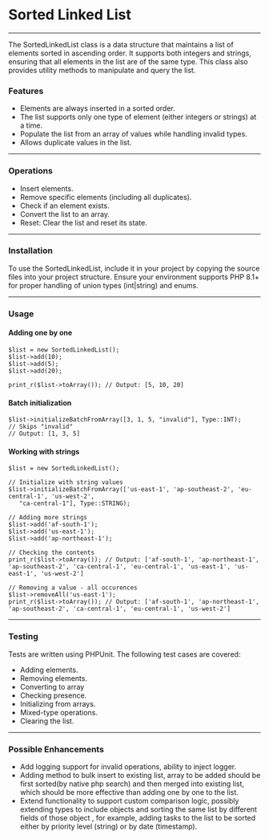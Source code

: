 # Sorted Linked List

---
The SortedLinkedList class is a data structure that maintains a list of elements sorted in ascending order. It supports both integers and strings, ensuring that all elements in the list are of the same type. This class also provides utility methods to manipulate and query the list.

### Features

- Elements are always inserted in a sorted order.
- The list supports only one type of element (either integers or strings) at a time. 
- Populate the list from an array of values while handling invalid types. 
- Allows duplicate values in the list. 

---
### Operations
- Insert elements. 
- Remove specific elements (including all duplicates).
- Check if an element exists.
- Convert the list to an array.
- Reset: Clear the list and reset its state.

---
### Installation
To use the SortedLinkedList, include it in your project by copying the source files into your project structure. Ensure your environment supports PHP 8.1+ for proper handling of union types (int|string) and enums.

---
### Usage

#### Adding one by one
````
$list = new SortedLinkedList();
$list->add(10);
$list->add(5);
$list->add(20);

print_r($list->toArray()); // Output: [5, 10, 20]
````
#### Batch initialization
````
$list->initializeBatchFromArray([3, 1, 5, "invalid"], Type::INT);
// Skips "invalid"
// Output: [1, 3, 5]
````

#### Working with strings

````
$list = new SortedLinkedList();

// Initialize with string values
$list->initializeBatchFromArray(['us-east-1', 'ap-southeast-2', 'eu-central-1', 'us-west-2',
   "ca-central-1"], Type::STRING);

// Adding more strings
$list->add('af-south-1');
$list->add('us-east-1');
$list->add('ap-northeast-1');

// Checking the contents
print_r($list->toArray()); // Output: ['af-south-1', 'ap-northeast-1', 'ap-southeast-2', 'ca-central-1', 'eu-central-1', 'us-east-1', 'us-east-1', 'us-west-2']

// Removing a value - all occurences
$list->removeAll('us-east-1');
print_r($list->toArray()); // Output: ['af-south-1', 'ap-northeast-1', 'ap-southeast-2', 'ca-central-1', 'eu-central-1', 'us-west-2']
````

---

### Testing
Tests are written using PHPUnit. The following test cases are covered:

- Adding elements.
- Removing elements.
- Converting to array
- Checking presence.
- Initializing from arrays.
- Mixed-type operations.
- Clearing the list.

---

### Possible Enhancements
- Add logging support for invalid operations, ability to inject logger. 
- Adding method to bulk insert  to existing list, array to be added should be first sorted(by native php search) and then merged into existing list, which should be more effective than adding one by one to the list. 
- Extend functionality to support custom comparison logic, possibly extending types to include objects and sorting the same list by different fields of those object , for example, adding tasks to the list to be sorted either by priority level (string) or by date (timestamp).